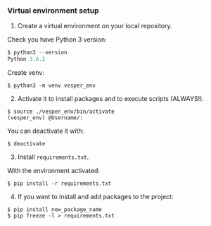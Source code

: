 ### Virtual environment setup

1. Create a virtual environment on your local repository.

Check you have Python 3 version:

```py
$ python3 --version
Python 3.6.2
```

Create venv:

```
$ python3 -m venv vesper_env
```



2. Activate it to install packages and to execute scripts (ALWAYS!).

```
$ source ./vesper_env/bin/activate
(vesper_env) @Username/:
```

You can deactivate it with:

```
$ deactivate
```



3. Install `requirements.txt`.

With the environment activated:

```
$ pip install -r requirements.txt 
```



4. If you want to install and add packages to the project:

```
$ pip install new_package_name
$ pip freeze -l > requirements.txt 
```

